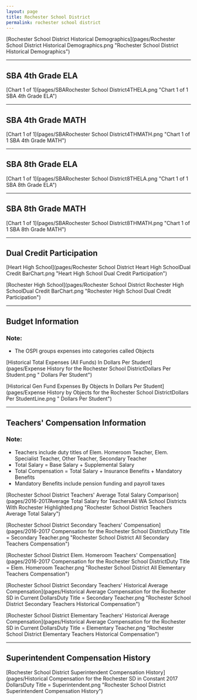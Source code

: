 ```yaml
---
layout: page
title: Rochester School District
permalink: rochester school district
---
```



[Rochester School District Historical Demographics](pages/Rochester School District Historical Demographics.png "Rochester School District Historical Demographics")

___

## SBA 4th Grade ELA

[Chart 1 of 1](pages/SBARochester School District4THELA.png "Chart 1 of 1 SBA 4th Grade ELA")


___

## SBA 4th Grade MATH

[Chart 1 of 1](pages/SBARochester School District4THMATH.png "Chart 1 of 1 SBA 4th Grade MATH")


___

## SBA 8th Grade ELA

[Chart 1 of 1](pages/SBARochester School District8THELA.png "Chart 1 of 1 SBA 8th Grade ELA")


___

## SBA 8th Grade MATH

[Chart 1 of 1](pages/SBARochester School District8THMATH.png "Chart 1 of 1 SBA 8th Grade MATH")


___

## Dual Credit Participation

[Heart High School](pages/Rochester School District Heart High SchoolDual Credit BarChart.png "Heart High School Dual Credit Participation")

[Rochester High School](pages/Rochester School District Rochester High SchoolDual Credit BarChart.png "Rochester High School Dual Credit Participation")


___

## Budget Information
### Note:
- The OSPI groups expenses into categories called Objects

[Historical Total Expenses (All Funds) In Dollars Per Student](pages/Expense History for the Rochester School DistrictDollars Per Student.png " Dollars Per Student")

[Historical Gen Fund Expenses By Objects In Dollars Per Student](pages/Expense History by Objects for the Rochester School DistrictDollars Per StudentLine.png " Dollars Per Student")


___

## Teachers' Compensation Information
### Note:
- Teachers include duty titles of Elem. Homeroom Teacher, Elem. Specialist Teacher, Other Teacher, Secondary Teacher
- Total Salary = Base Salary + Supplemental Salary
- Total Compensation = Total Salary + Insurance Benefits + Mandatory Benefits
- Mandatory Benefits include pension funding and payroll taxes

[Rochester School District Teachers' Average Total Salary Comparison](pages/2016-2017Average Total Salary for TeachersAll WA School Districts With Rochester Highlighted.png "Rochester School District Teachers Average Total Salary")

[Rochester School District Secondary Teachers' Compensation](pages/2016-2017 Compensation for the Rochester School DistrictDuty Title = Secondary Teacher.png "Rochester School District All Secondary Teachers Compensation")

[Rochester School District Elem. Homeroom Teachers' Compensation](pages/2016-2017 Compensation for the Rochester School DistrictDuty Title = Elem. Homeroom Teacher.png "Rochester School District All Elementary Teachers Compensation")

[Rochester School District Secondary Teachers' Historical Average Compensation](pages/Historical Average Compensation for the Rochester SD in Current DollarsDuty Title = Secondary Teacher.png "Rochester School District Secondary Teachers Historical Compensation")

[Rochester School District Elementary Teachers' Historical Average Compensation](pages/Historical Average Compensation for the Rochester SD in Current DollarsDuty Title = Elementary Teacher.png "Rochester School District Elementary Teachers Historical Compensation")


___

## Superintendent Compensation History

[Rochester School District Superintendent Compensation History](pages/Historical Compensation for the Rochester SD in Constant 2017 DollarsDuty Title = Superintendent.png "Rochester School District Superintendent Compensation History")

